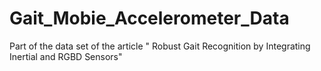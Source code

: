 # Gait_Mobie_Accelerometer_Data
Part of the data set of the  article " Robust Gait Recognition by Integrating Inertial and RGBD Sensors"

